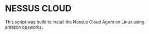 # NESSUS CLOUD 
This script was build to install the Nessus Cloud Agent on Linux using amazon opsworks.